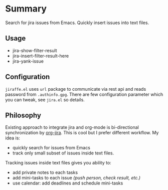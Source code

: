 # Summary

Search for jira issues from Emacs. Quickly insert issues into text files.

## Usage

* jira-show-filter-result
* jira-insert-filter-result-here
* jira-yank-issue

## Configuration

``jiraffe.el`` uses ``url`` package to communicate via rest api and reads password
from ``.authinfo.gpg``. There are few configuration parameter which you can
tweak, see ``jira.el`` so details.

## Philosophy

Existing approach to integrate jira and org-mode is bi-directional
synchronization by [org-jira](https://github.com/baohaojun/org-jira). This is
cool but I prefer different workflow. My idea is:
* quickly search for issues from Emacs
* track only small subset of issues inside text files.

Tracking issues inside text files gives you ability to:
* add private notes to each tasks
* add mini-tasks to each issue *(push person, check result, etc.)*
* use calendar: add deadlines and schedule mini-tasks
